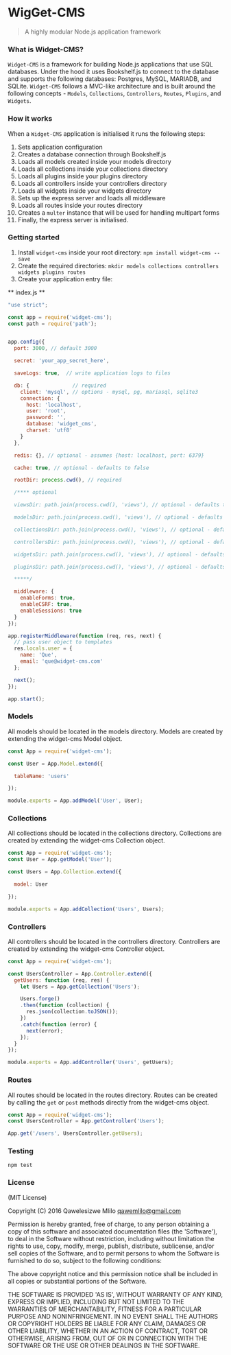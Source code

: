 # WigGet-CMS
> A highly modular Node.js application framework

### What is Widget-CMS?

`Widget-CMS` is a framework for building Node.js applications that use SQL databases. Under the hood it uses Bookshelf.js to connect to the database and supports the following databases: Postgres, MySQL, MARIADB, and SQLite. `Widget-CMS` follows a MVC-like architecture and is built around the following concepts - `Models`, `Collections`, `Controllers`, `Routes`, `Plugins`, and `Widgets`.


### How it works
When a `Widget-CMS` application is initialised it runs the following steps:

 1. Sets application configuration
 2. Creates a database connection through Bookshelf.js
 3. Loads all models created inside your models directory
 4. Loads all collections inside your collections directory
 5. Loads all plugins inside your plugins directory
 6. Loads all controllers inside your controllers directory
 7. Loads all widgets inside your widgets directory
 8. Sets up the express server and loads all middleware
 9. Loads all routes inside your routes directory
 10. Creates a `multer` instance that will be used for handling multipart forms
 11. Finally, the express server is initialised.


### Getting started
 1. Install `widget-cms` inside your root directory: `npm install widget-cms --save`
 2. Create the required directories: `mkdir models collections controllers widgets plugins routes`
 3. Create your application entry file:

** index.js **

```javascript
"use strict";

const app = require('widget-cms');
const path = require('path');


app.config({
  port: 3000, // default 3000

  secret: 'your_app_secret_here',

  saveLogs: true,  // write application logs to files

  db: {              // required
    client: 'mysql', // options - mysql, pg, mariasql, sqlite3
    connection: {
      host: 'localhost',
      user: 'root',
      password: '',
      database: 'widget_cms',
      charset: 'utf8'
    }
  },

  redis: {}, // optional - assumes {host: localhost, port: 6379}

  cache: true, // optional - defaults to false

  rootDir: process.cwd(), // required

  /**** optional

  viewsDir: path.join(process.cwd(), 'views'), // optional - defaults to ./views

  modelsDir: path.join(process.cwd(), 'views'), // optional - defaults to ./models

  collectionsDir: path.join(process.cwd(), 'views'), // optional - defaults to ./collections

  controllersDir: path.join(process.cwd(), 'views'), // optional - defaults to ./controllers

  widgetsDir: path.join(process.cwd(), 'views'), // optional - defaults to ./widgets

  pluginsDir: path.join(process.cwd(), 'views'), // optional - defaults ./plugins

  *****/

  middleware: {
    enableForms: true,
    enableCSRF: true,
    enableSessions: true
  }
});

app.registerMiddleware(function (req, res, next) {
  // pass user object to templates
  res.locals.user = {
    name: 'Que',
    email: 'que@widget-cms.com'
  };

  next();
});

app.start();
```



### Models
All models should be located in the models directory. Models are created by extending the widget-cms Model object.

```javascript
const App = require('widget-cms');

const User = App.Model.extend({

  tableName: 'users'

});

module.exports = App.addModel('User', User);
```

### Collections
All collections should be located in the collections directory. Collections are created by extending the widget-cms Collection object.

```javascript
const App = require('widget-cms');
const User = App.getModel('User');

const Users = App.Collection.extend({

  model: User

});

module.exports = App.addCollection('Users', Users);
```

### Controllers
All controllers should be located in the controllers directory. Controllers are created by extending the widget-cms Controller object.

```javascript
const App = require('widget-cms');

const UsersController = App.Controller.extend({
  getUsers: function (req, res) {
    let Users = App.getCollection('Users');

    Users.forge()
    .then(function (collection) {
      res.json(collection.toJSON());
    })
    .catch(function (error) {
      next(error);
    });
  }
});

module.exports = App.addController('Users', getUsers);
```

### Routes
All routes should be located in the routes directory. Routes can be created by calling the `get` or `post` methods directly from the widget-cms object.

```javascript
const App = require('widget-cms');
const UsersController = App.getController('Users');

App.get('/users', UsersController.getUsers);
```


### Testing
```
npm test
```


### License

(MIT License)

Copyright (C) 2016 Qawelesizwe Mlilo <qawemlilo@gmail.com>

Permission is hereby granted, free of charge, to any person obtaining a copy of this software and associated documentation files (the 'Software'), to deal in the Software without restriction, including without limitation the rights to use, copy, modify, merge, publish, distribute, sublicense, and/or sell copies of the Software, and to permit persons to whom the Software is furnished to do so, subject to the following conditions:

The above copyright notice and this permission notice shall be included in all copies or substantial portions of the Software.

THE SOFTWARE IS PROVIDED 'AS IS', WITHOUT WARRANTY OF ANY KIND, EXPRESS OR IMPLIED, INCLUDING BUT NOT LIMITED TO THE WARRANTIES OF MERCHANTABILITY, FITNESS FOR A PARTICULAR PURPOSE AND NONINFRINGEMENT. IN NO EVENT SHALL THE AUTHORS OR COPYRIGHT HOLDERS BE LIABLE FOR ANY CLAIM, DAMAGES OR OTHER LIABILITY, WHETHER IN AN ACTION OF CONTRACT, TORT OR OTHERWISE, ARISING FROM, OUT OF OR IN CONNECTION WITH THE SOFTWARE OR THE USE OR OTHER DEALINGS IN THE SOFTWARE.
